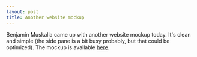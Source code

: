 ```yaml
---
layout: post
title: Another website mockup
---
```


Benjamin Muskalla came up with another website mockup today.  It's clean and simple (the side pane is a bit busy probably, but that could be optimized). The mockup is available <a href="http://thunar.xfce.org/mockups/benjamin.muskalla/thunar/">here</a>.
